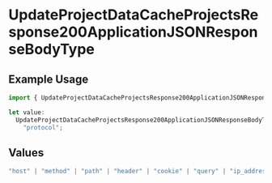 # UpdateProjectDataCacheProjectsResponse200ApplicationJSONResponseBodyType

## Example Usage

```typescript
import { UpdateProjectDataCacheProjectsResponse200ApplicationJSONResponseBodyType } from "@vercel/sdk/models/operations/updateprojectdatacache.js";

let value:
  UpdateProjectDataCacheProjectsResponse200ApplicationJSONResponseBodyType =
    "protocol";
```

## Values

```typescript
"host" | "method" | "path" | "header" | "cookie" | "query" | "ip_address" | "protocol" | "scheme" | "environment" | "region"
```